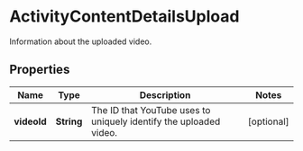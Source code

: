 

# ActivityContentDetailsUpload

Information about the uploaded video.

## Properties

Name | Type | Description | Notes
------------ | ------------- | ------------- | -------------
**videoId** | **String** | The ID that YouTube uses to uniquely identify the uploaded video. |  [optional]



